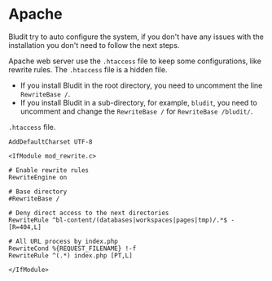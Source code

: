 # Apache
<!-- Position: 1 -->

Bludit try to auto configure the system, if you don't have any issues with the installation you don't need to follow the next steps.

Apache web server use the `.htaccess` file to keep some configurations, like rewrite rules. The `.htaccess` file is a hidden file.

- If you install Bludit in the root directory, you need to uncomment the line `RewriteBase /`.
- If you install Bludit in a sub-directory, for example, `bludit`, you need to uncomment and change the `RewriteBase /` for `RewriteBase /bludit/`.

`.htaccess` file.

```
AddDefaultCharset UTF-8

<IfModule mod_rewrite.c>

# Enable rewrite rules
RewriteEngine on

# Base directory
#RewriteBase /

# Deny direct access to the next directories
RewriteRule ^bl-content/(databases|workspaces|pages|tmp)/.*$ - [R=404,L]

# All URL process by index.php
RewriteCond %{REQUEST_FILENAME} !-f
RewriteRule ^(.*) index.php [PT,L]

</IfModule>
```




